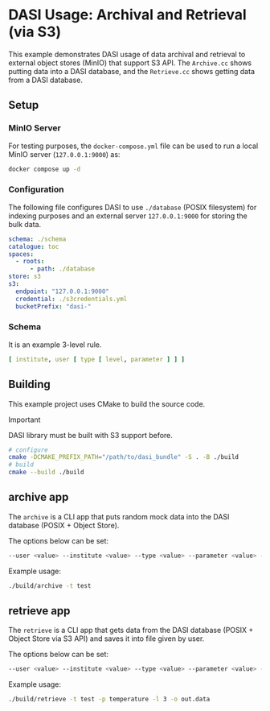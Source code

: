# DASI Usage: Archival and Retrieval (via S3)

This example demonstrates DASI usage of data archival and retrieval to external object stores (MinIO) that support S3 API.
The `Archive.cc` shows putting data into a DASI database, and the `Retrieve.cc` shows getting data from a DASI database.

## Setup

### MinIO Server

For testing purposes, the `docker-compose.yml` file can be used to run a local MinIO server (`127.0.0.1:9000`) as:

```bash
docker compose up -d
```

### Configuration

The following file configures DASI to use `./database` (POSIX filesystem) for indexing purposes
and an external server `127.0.0.1:9000` for storing the bulk data.

```yaml
schema: ./schema
catalogue: toc
spaces:
  - roots:
      - path: ./database
store: s3
s3:
  endpoint: "127.0.0.1:9000"
  credential: ./s3credentials.yml
  bucketPrefix: "dasi-"
```

### Schema

It is an example 3-level rule.

```yaml
[ institute, user [ type [ level, parameter ] ] ]
```

## Building

This example project uses CMake to build the source code.

> [!IMPORTANT]
> DASI library must be built with S3 support before.

```bash
# configure
cmake -DCMAKE_PREFIX_PATH="/path/to/dasi_bundle" -S . -B ./build
# build
cmake --build ./build
```

## archive app

The `archive` is a CLI app that puts random mock data into the DASI database (POSIX + Object Store).

The options below can be set:

```bash
--user <value> --institute <value> --type <value> --parameter <value> --level <value>
```

Example usage:

```bash
./build/archive -t test
```

## retrieve app

The `retrieve` is a CLI app that gets data from the DASI database (POSIX + Object Store via S3 API)
and saves it into file given by user.

The options below can be set:

```bash
--user <value> --institute <value> --type <value> --parameter <value> --level <value> --output_file <value>
```

Example usage:

```bash
./build/retrieve -t test -p temperature -l 3 -o out.data
```
